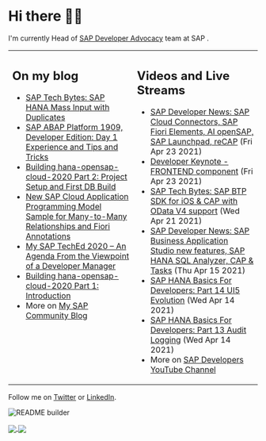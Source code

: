 
# Hi there 👋🏼

I'm currently Head of [SAP Developer Advocacy](https://developers.sap.com/) team at SAP .

<table><tr><td valign="top" width="50%">
 
## On my blog
- [SAP Tech Bytes: SAP HANA Mass Input with Duplicates](https://blogs.sap.com/?p=1300544) 
- [SAP ABAP Platform 1909, Developer Edition: Day 1 Experience and Tips and Tricks](https://blogs.sap.com/?p=1278655) 
- [Building hana-opensap-cloud-2020 Part 2: Project Setup and First DB Build](https://blogs.sap.com/?p=1258763) 
- [New SAP Cloud Application Programming Model Sample for Many-to-Many Relationships and Fiori Annotations](https://blogs.sap.com/?p=1244336) 
- [My SAP TechEd 2020 – An Agenda From the Viewpoint of a Developer Manager](https://blogs.sap.com/2020/11/13/my-sap-teched-2020-an-agenda-from-the-viewpoint-of-a-developer-manager/) 
- [Building hana-opensap-cloud-2020 Part 1: Introduction](https://blogs.sap.com/?p=1219900) 
- More on [My SAP Community Blog](https://people.sap.com/thomas.jung#content:blogposts)
</td>
  
<td valign="top" width="50%">
  
## Videos and Live Streams
- [SAP Developer News: SAP Cloud Connectors, SAP Fiori Elements, AI openSAP, SAP Launchpad, reCAP](https://www.youtube.com/watch?v=QGvPnTkTLjs) (Fri Apr 23 2021)
- [Developer Keynote - FRONTEND component](https://www.youtube.com/watch?v=dmazQE90qLs) (Fri Apr 23 2021)
- [SAP Tech Bytes: SAP BTP SDK for iOS & CAP with OData V4 support](https://www.youtube.com/watch?v=VLHNgeAw8Zg) (Wed Apr 21 2021)
- [SAP Developer News: SAP Business Application Studio new features, SAP HANA SQL Analyzer, CAP & Tasks](https://www.youtube.com/watch?v=f10XuZ6a5_I) (Thu Apr 15 2021)
- [SAP HANA Basics For Developers: Part 14 UI5 Evolution](https://www.youtube.com/watch?v=jO7gj6rw-Bk) (Wed Apr 14 2021)
- [SAP HANA Basics For Developers: Part 13 Audit Logging](https://www.youtube.com/watch?v=qxKlBzpw_3g) (Wed Apr 14 2021)
- More on [SAP Developers YouTube Channel](https://www.youtube.com/channel/UCNfmelKDrvRmjYwSi9yvrMg)
</td></tr></table>

Follow me on [Twitter](https://twitter.com/thomas_jung) or [LinkedIn](https://www.linkedin.com/in/thomasjungsap/).

![README builder](https://github.com/jung-thomas/jung-thomas/workflows/README%20builder/badge.svg)

<a href="https://github.com/anuraghazra/github-readme-stats">
  <img align="center" src="https://github-readme-stats.vercel.app/api?username=jung-thomas&count_private=true&show_icons=true&theme=dark" />
</a>
<a href="https://github.com/anuraghazra/github-readme-stats">
  <img align="center" src="https://github-readme-stats.vercel.app/api/top-langs/?username=jung-thomas&show_icons=true&theme=dark" />
</a>

